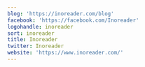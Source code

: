 ```yaml
---
blog: 'https://inoreader.com/blog'
facebook: 'https://facebook.com/Inoreader'
logohandle: inoreader
sort: inoreader
title: Inoreader
twitter: Inoreader
website: 'https://www.inoreader.com/'
---
```


